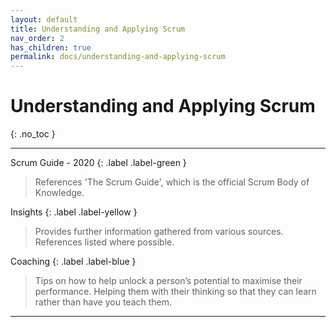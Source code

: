 ```yaml
---
layout: default
title: Understanding and Applying Scrum
nav_order: 2
has_children: true
permalink: docs/understanding-and-applying-scrum
---
```


# Understanding and Applying Scrum
{: .no_toc }

---

Scrum Guide - 2020
{: .label .label-green }
>References 'The Scrum Guide', which is the official Scrum Body of Knowledge.

Insights
{: .label .label-yellow }
>Provides further information gathered from various sources. References listed where possible.

Coaching
{: .label .label-blue }
>Tips on how to help unlock a person’s potential to maximise their performance. Helping them with their thinking so that they can learn rather than have you teach them.

---
